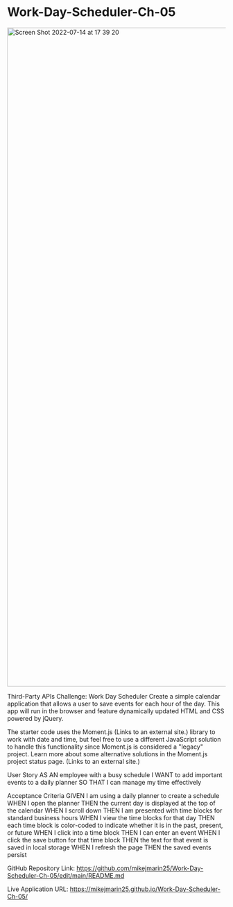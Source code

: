# Work-Day-Scheduler-Ch-05

<img width="1518" alt="Screen Shot 2022-07-14 at 17 39 20" src="https://user-images.githubusercontent.com/105763252/179090770-b369bd91-af6f-49f6-b516-a4c0e32cf730.png">

Third-Party APIs Challenge: Work Day Scheduler
Create a simple calendar application that allows a user to save events for each hour of the day. This app will run in the browser and feature dynamically updated HTML and CSS powered by jQuery.

The starter code uses the Moment.js (Links to an external site.) library to work with date and time, but feel free to use a different JavaScript solution to handle this functionality since Moment.js is considered a "legacy" project. Learn more about some alternative solutions in the Moment.js project status page. (Links to an external site.)


User Story
AS AN employee with a busy schedule
I WANT to add important events to a daily planner
SO THAT I can manage my time effectively


Acceptance Criteria
GIVEN I am using a daily planner to create a schedule
WHEN I open the planner
THEN the current day is displayed at the top of the calendar
WHEN I scroll down
THEN I am presented with time blocks for standard business hours
WHEN I view the time blocks for that day
THEN each time block is color-coded to indicate whether it is in the past, present, or future
WHEN I click into a time block
THEN I can enter an event
WHEN I click the save button for that time block
THEN the text for that event is saved in local storage
WHEN I refresh the page
THEN the saved events persist

GitHub Repository Link: https://github.com/mikejmarin25/Work-Day-Scheduler-Ch-05/edit/main/README.md

Live Application URL: https://mikejmarin25.github.io/Work-Day-Scheduler-Ch-05/

